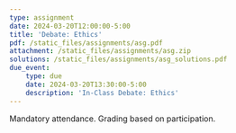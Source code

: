 ```yaml
---
type: assignment
date: 2024-03-20T12:00:00-5:00
title: 'Debate: Ethics'
pdf: /static_files/assignments/asg.pdf
attachment: /static_files/assignments/asg.zip
solutions: /static_files/assignments/asg_solutions.pdf
due_event: 
    type: due
    date: 2024-03-20T13:30:00-5:00
    description: 'In-Class Debate: Ethics'
---
```

Mandatory attendance. Grading based on participation.
